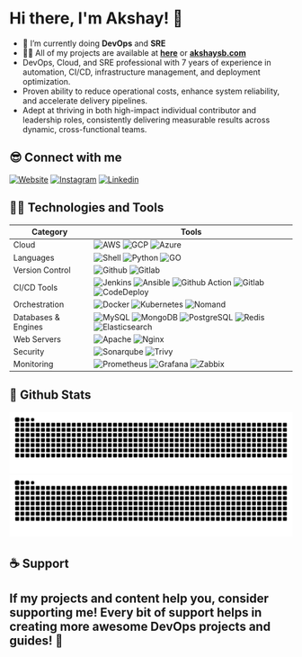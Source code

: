 # Hi there, I'm Akshay! 👋

- 🌱 I’m currently doing **DevOps** and **SRE**
- 👨‍💻 All of my projects are available at **[here][github]** or **[akshaysb.com][website]**
- DevOps, Cloud, and SRE professional with 7 years of experience in automation, CI/CD, infrastructure management,
and deployment optimization.
- Proven ability to reduce operational costs, enhance system reliability, and accelerate delivery pipelines.
- Adept at thriving in both high-impact individual contributor and leadership roles, consistently delivering measurable
results across dynamic, cross-functional teams.

## 😎 Connect with me

[![Website](https://img.shields.io/website?label=akshaysb.com&style=for-the-badge&url=https%3A%2F%2Fakshaysb.com)][website]
[![Instagram](https://img.shields.io/badge/instagram-%23E4405F.svg?&style=for-the-badge&logo=instagram&logoColor=white)][instagram]
[![Linkedin](https://img.shields.io/badge/linkedin-%230077B5.svg?&style=for-the-badge&logo=linkedin&logoColor=white)][linkedin]

## 👨‍💻 Technologies and Tools

| Category           | Tools                                                                                                                                                                                                                                                                                                                                                                                                                                                                                                                                                                                                                                                                                                                                                                                                                                                                                                                                                                                                                                                                                                                                                                                                                                                                                                                                                                                                                                                                                                                                                                                                                                                                                                                                                                                                                                                                                                                                                                                                                                                                                                                                                                                                                                                                                                                                                                                                                                                                                                                                                                                                                                                                                                                                                                                                                                                                                                                                                                                                                                                                                                                                                                                                                                                                                                                                                                                                                                                                                                                                                                                                                                                                                                                                                                                                                                                                                                                                                                                                       |
| ------------------ | ----------------------------------------------------------------------------------------------------------------------------------------------------------------------------------------------------------------------------------------------------------------------------------------------------------------------------------------------------------------------------------------------------------------------------------------------------------------------------------------------------------------------------------------------------------------------------------------------------------------------------------------------------------------------------------------------------------------------------------------------------------------------------------------------------------------------------------------------------------------------------------------------------------------------------------------------------------------------------------------------------------------------------------------------------------------------------------------------------------------------------------------------------------------------------------------------------------------------------------------------------------------------------------------------------------------------------------------------------------------------------------------------------------------------------------------------------------------------------------------------------------------------------------------------------------------------------------------------------------------------------------------------------------------------------------------------------------------------------------------------------------------------------------------------------------------------------------------------------------------------------------------------------------------------------------------------------------------------------------------------------------------------------------------------------------------------------------------------------------------------------------------------------------------------------------------------------------------------------------------------------------------------------------------------------------------------------------------------------------------------------------------------------------------------------------------------------------------------------------------------------------------------------------------------------------------------------------------------------------------------------------------------------------------------------------------------------------------------------------------------------------------------------------------------------------------------------------------------------------------------------------------------------------------------------------------------------------------------------------------------------------------------------------------------------------------------------------------------------------------------------------------------------------------------------------------------------------------------------------------------------------------------------------------------------------------------------------------------------------------------------------------------------------------------------------------------------------------------------------------------------------------------------------------------------------------------------------------------------------------------------------------------------------------------------------------------------------------------------------------------------------------------------------------------------------------------------------------------------------------------------------------------------------------------------------------------------------------------------------------------------------- |
| Cloud              | ![AWS](https://img.shields.io/badge/Amazon_AWS-232F3E?style=for-the-badge&logo=amazon-aws&logoColor=white) ![GCP](https://img.shields.io/badge/Google_Cloud-4285F4?style=for-the-badge&logo=google-cloud&logoColor=white) ![Azure](https://img.shields.io/badge/Microsft_Azure-232F3E?style=for-the-badge&logo=microsoft_azure&logoColor=white)
| Languages          | ![Shell](https://img.shields.io/badge/shell_script%20-%23121011.svg?&style=for-the-badge&logo=gnu-bash&logoColor=white) ![Python](https://img.shields.io/badge/Python-3776AB?style=for-the-badge&logo=python&logoColor=white) ![GO](https://img.shields.io/badge/Go-00ADD8?style=for-the-badge&logo=go&logoColor=white)                                                 
| Version Control    | ![Github](https://img.shields.io/badge/GitHub-100000?style=for-the-badge&logo=github&logoColor=white) ![Gitlab](https://img.shields.io/badge/GitLab-330F63?style=for-the-badge&logo=gitlab&logoColor=white)
| CI/CD Tools        | ![Jenkins](https://img.shields.io/badge/Jenkins-D24939?style=for-the-badge&logo=Jenkins&logoColor=white) ![Ansible](https://img.shields.io/badge/ansible-%235835CC.svg?style=for-the-badge&logo=ansible&logoColor=white) ![Github Action](https://img.shields.io/badge/GitHub_Actions-2088FF?style=for-the-badge&logo=github-actions&logoColor=white) ![Gitlab](https://img.shields.io/badge/gitlab%20-%23326ce5.svg?&style=for-the-badge&logo=gitlab&logoColor=white) ![CodeDeploy](https://img.shields.io/badge/CodeDeploy%20-%230db7ed.svg?&style=for-the-badge&logo=CodeDeploy&logoColor=white) 
| Orchestration      | ![Docker](https://img.shields.io/badge/docker%20-%230db7ed.svg?&style=for-the-badge&logo=docker&logoColor=white) ![Kubernetes](https://img.shields.io/badge/kubernetes%20-%23326ce5.svg?&style=for-the-badge&logo=kubernetes&logoColor=white) ![Nomand](https://img.shields.io/badge/Nomad-232F3E?style=for-the-badge&logo=Nomad&logoColor=white)
| Databases & Engines| ![MySQL](https://img.shields.io/badge/MySQL-00000F?style=for-the-badge&logo=mysql&logoColor=white) ![MongoDB](https://img.shields.io/badge/MongoDB-%234ea94b.svg?&style=for-the-badge&logo=mongodb&logoColor=white) ![PostgreSQL](https://img.shields.io/badge/PostgreSQL-316192?style=for-the-badge&logo=postgresql&logoColor=white) ![Redis](https://img.shields.io/badge/redis%20-%230db7ed.svg?&style=for-the-badge&logo=redis&logoColor=white) ![Elasticsearch](https://img.shields.io/badge/Elasticsearch%20-%23326ce5.svg?&style=for-the-badge&logo=Elasticsearch&logoColor=white)       
| Web Servers        | ![Apache](https://img.shields.io/badge/apache%20-%23D42029.svg?&style=for-the-badge&logo=apache&logoColor=white) ![Nginx](https://img.shields.io/badge/nginx%20-%23009639.svg?&style=for-the-badge&logo=nginx&logoColor=white)                                                                                                                                    
| Security           | ![Sonarqube](https://img.shields.io/badge/Sonarqube-00000F?style=for-the-badge&logo=Sonarqube&logoColor=white) ![Trivy](https://img.shields.io/badge/Trivy-%234ea94b.svg?&style=for-the-badge&logo=Trivy&logoColor=white)  
| Monitoring         | ![Prometheus](https://img.shields.io/badge/Prometheus%20-%230db7ed.svg?&style=for-the-badge&logo=Prometheus&logoColor=white) ![Grafana](https://img.shields.io/badge/Grafana%20-%23326ce5.svg?&style=for-the-badge&logo=Grafana&logoColor=white) ![Zabbix](https://img.shields.io/badge/Zabbix-232F3E?style=for-the-badge&logo=Zabbix&logoColor=white)

## 🚀 Github Stats

![github contribution grid snake animation](https://raw.githubusercontent.com/akshaysb17/akshaysb17/output/github-contribution-grid-snake-dark.svg#gh-dark-mode-only)![github contribution grid snake animation](https://raw.githubusercontent.com/akshaysb17/akshaysb17/output/github-contribution-grid-snake.svg#gh-light-mode-only)

## ☕ Support

If my projects and content help you, consider supporting me!
Every bit of support helps in creating more awesome DevOps projects and guides! 🙌
---
[website]: https://akshaysb.com
[blog]: https://akshaysb.com/blog
[instagram]: https://instagram.com/akshaysb17
[linkedin]: https://linkedin.com/in/akshay-bharambe
[github]: https://github.com/akshaysb17
